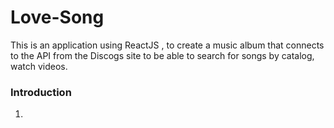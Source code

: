# Love-Song
This is an application using ReactJS , to create a music album that connects to the API from the Discogs site to be able to search for songs by catalog, watch videos.
### Introduction
1. 
